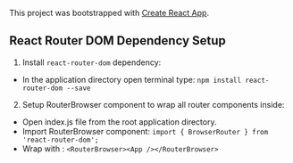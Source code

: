 This project was bootstrapped with [Create React App](https://github.com/facebook/create-react-app).

## React Router DOM Dependency Setup

1. Install `react-router-dom` dependency:
- In the application directory open terminal type: `npm install react-router-dom --save`

2. Setup RouterBrowser component to wrap all router components inside:
- Open index.js file from the root application directory.
- Import RouterBrowser component: `import { BrowserRouter } from 'react-router-dom';`
- Wrap <App /> with <RouterBrowser />: `<RouterBrowser><App /></RouterBrowser>`